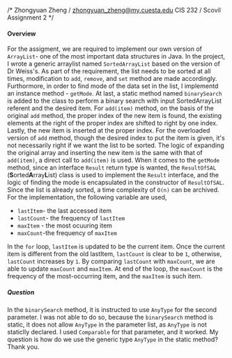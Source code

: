 /*
    Zhongyuan Zheng / zhongyuan_zheng@my.cuesta.edu
    CIS 232 / Scovil
    Assignment 2
*/

#### Overview

For the assigment, we are required to implement our own version of `ArrayList`- one of the most important data structures in Java. In the project, I wrote a generic arraylist named `SortedArrayList` based on the version of Dr Weiss's. As part of the requirement, the list needs to be sorted at all times, modification to `add`, `remove`, and `set` method are made accordingly. Furthormore, in order to find mode of the data set in the list, I implementd an instance method - `getMode`. At last, a static method named `binarySearch` is added to the class to perform a binary search with input SortedArrayList referent and the desired item.
For `add(item)` method, on the basis of the original `add` method, the proper index of the new item is found, the existing elements at the right of the proper index are shifted to right by one index. Lastly, the new item is inserted at the proper index.
For the overloaded version of `add` method, though the desired index to put the item is given, it's not necessarily right if we want the list to be sorted. The logic of expanding the original array and inserting the new item is the same with that of `add(item)`, a direct call to `add(item)` is used.
When it comes to the `getMode` method, since an interface `Result` return type is wanted, the  `ResultOfSAL` (**S**orted**A**rray**L**ist) class is used to implement the `Result` interface, and the logic of finding the mode is encapsulated in the constructor of `ResultOfSAL`. Since the list is already sorted, a time complexity of `O(n)` can be archived. For the implementation, the following variable are used,
+ `lastItem`- the last accessed item
+ `lastCount`- the frequency of `lastItem`
+ `maxItem` - the most ocuuring item
+ `maxCount`-the frequency of `maxItem`

In the `for` loop, `lastItem` is updated to be the current item. Once the current item is different from the old lastItem, `lastCount` is clear to be `1`, otherwise, `lastCount` increases by `1`. By comparing `lastCount` with `maxCount`, we are able to update `maxCount` and `maxItem`. At end of the loop, the `maxCount` is the frequency of the most-occurring item, and the `maxItem` is such item.

##### Question
In the `binarySearch` method, it is instructed to use `AnyType` for the second parameter. I was not able to do so, because the `binarySearch` method is static, it does not allow `AnyType` in the parameter list, as `AnyType` is not staticlly declared. I used `Comparable` for that parameter, and it worked. My question is how do we use the generic type `AnyType` in the static method? Thank you.
